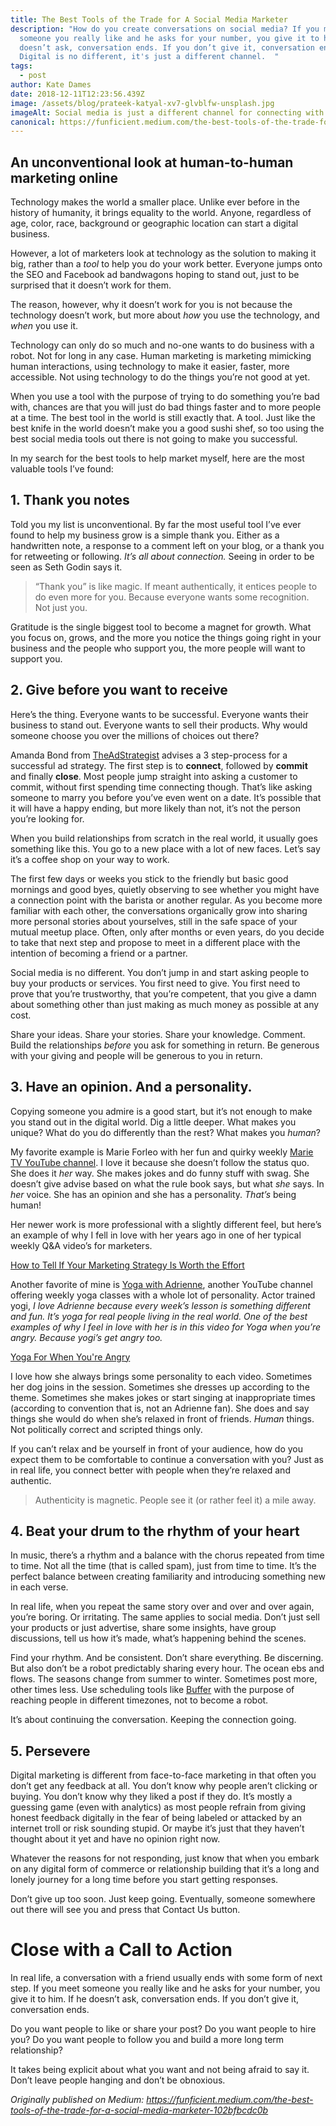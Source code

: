 ```yaml
---
title: The Best Tools of the Trade for A Social Media Marketer
description: "How do you create conversations on social media? If you meet
  someone you really like and he asks for your number, you give it to him. If he
  doesn’t ask, conversation ends. If you don’t give it, conversation ends.
  Digital is no different, it's just a different channel.  "
tags:
  - post
author: Kate Dames
date: 2018-12-11T12:23:56.439Z
image: /assets/blog/prateek-katyal-xv7-glvblfw-unsplash.jpg
imageAlt: Social media is just a different channel for connecting with people.
canonical: https://funficient.medium.com/the-best-tools-of-the-trade-for-a-social-media-marketer-102bfbcdc0b
---
```

## An unconventional look at human-to-human marketing online

Technology makes the world a smaller place. Unlike ever before in the history of humanity, it brings equality to the world. Anyone, regardless of age, color, race, background or geographic location can start a digital business.

However, a lot of marketers look at technology as the solution to making it big, rather than a *tool* to help you do your work better. Everyone jumps onto the SEO and Facebook ad bandwagons hoping to stand out, just to be surprised that it doesn’t work for them.

The reason, however, why it doesn’t work for you is not because the technology doesn’t work, but more about *how* you use the technology, and *when* you use it.

Technology can only do so much and no-one wants to do business with a robot. Not for long in any case. Human marketing is marketing mimicking human interactions, using technology to make it easier, faster, more accessible. Not using technology to do the things you’re not good at yet.

When you use a tool with the purpose of trying to do something you’re bad with, chances are that you will just do bad things faster and to more people at a time. The best tool in the world is still exactly that. A tool. Just like the best knife in the world doesn’t make you a good sushi shef, so too using the best social media tools out there is not going to make you successful.

In my search for the best tools to help market myself, here are the most valuable tools I’ve found:

## 1. Thank you notes

Told you my list is unconventional. By far the most useful tool I’ve ever found to help my business grow is a simple thank you. Either as a handwritten note, a response to a comment left on your blog, or a thank you for retweeting or following. *It’s all about connection.* Seeing in order to be seen as Seth Godin says it.

> “Thank you” is like magic. If meant authentically, it entices people to do even more for you. Because everyone wants some recognition. Not just you.

Gratitude is the single biggest tool to become a magnet for growth. What you focus on, grows, and the more you notice the things going right in your business and the people who support you, the more people will want to support you.

## 2. Give before you want to receive

Here’s the thing. Everyone wants to be successful. Everyone wants their business to stand out. Everyone wants to sell their products. Why would someone choose you over the millions of choices out there?

Amanda Bond from [TheAdStrategist](https://www.facebook.com/theadstrategist/) advises a 3 step-process for a successful ad strategy. The first step is to **connect**, followed by **commit** and finally **close**. Most people jump straight into asking a customer to commit, without first spending time connecting though. That’s like asking someone to marry you before you’ve even went on a date. It’s possible that it will have a happy ending, but more likely than not, it’s not the person you’re looking for.

When you build relationships from scratch in the real world, it usually goes something like this. You go to a new place with a lot of new faces. Let’s say it’s a coffee shop on your way to work.

The first few days or weeks you stick to the friendly but basic good mornings and good byes, quietly observing to see whether you might have a connection point with the barista or another regular. As you become more familiar with each other, the conversations organically grow into sharing more personal stories about yourselves, still in the safe space of your mutual meetup place. Often, only after months or even years, do you decide to take that next step and propose to meet in a different place with the intention of becoming a friend or a partner.

Social media is no different. You don’t jump in and start asking people to buy your products or services. You first need to give. You first need to prove that you’re trustworthy, that you’re competent, that you give a damn about something other than just making as much money as possible at any cost.

Share your ideas. Share your stories. Share your knowledge. Comment. Build the relationships *before* you ask for something in return. Be generous with your giving and people will be generous to you in return.

## 3. Have an opinion. And a personality.

Copying someone you admire is a good start, but it’s not enough to make you stand out in the digital world. Dig a little deeper. What makes you unique? What do you do differently than the rest? What makes you *human*?

My favorite example is Marie Forleo with her fun and quirky weekly [Marie TV YouTube channel](https://www.youtube.com/user/marieforleo). I love it because she doesn’t follow the status quo. She does it *her* way. She makes jokes and do funny stuff with swag. She doesn’t give advise based on what the rule book says, but what *she* says. In *her* voice. She has an opinion and she has a personality. *That’s* being human!

Her newer work is more professional with a slightly different feel, but here’s an example of why I fell in love with her years ago in one of her typical weekly Q&A video’s for marketers.

[How to Tell If Your Marketing Strategy Is Worth the Effort](https://cdn.embedly.com/widgets/media.html?src=https%3A%2F%2Fwww.youtube.com%2Fembed%2FvCTPonTQOGA%3Ffeature%3Doembed&url=http%3A%2F%2Fwww.youtube.com%2Fwatch%3Fv%3DvCTPonTQOGA&image=https%3A%2F%2Fi.ytimg.com%2Fvi%2FvCTPonTQOGA%2Fhqdefault.jpg&key=a19fcc184b9711e1b4764040d3dc5c07&type=text%2Fhtml&schema=youtube)

Another favorite of mine is [Yoga with Adrienne](https://www.youtube.com/user/yogawithadriene), another YouTube channel offering weekly yoga classes with a whole lot of personality. Actor trained yogi, *I love Adrienne because every week’s lesson is something different and fun. It’s yoga for real people living in the real world. One of the best examples of why I feel in love with her is in this video for Yoga when you’re angry. Because yogi’s get angry too.*

[Yoga For When You're Angry](https://cdn.embedly.com/widgets/media.html?src=https%3A%2F%2Fwww.youtube.com%2Fembed%2Fie5yjNGLxfQ%3Ffeature%3Doembed&url=http%3A%2F%2Fwww.youtube.com%2Fwatch%3Fv%3Die5yjNGLxfQ&image=https%3A%2F%2Fi.ytimg.com%2Fvi%2Fie5yjNGLxfQ%2Fhqdefault.jpg&key=a19fcc184b9711e1b4764040d3dc5c07&type=text%2Fhtml&schema=youtube)

I love how she always brings some personality to each video. Sometimes her dog joins in the session. Sometimes she dresses up according to the theme. Sometimes she makes jokes or start singing at inappropriate times (according to convention that is, not an Adrienne fan). She does and say things she would do when she’s relaxed in front of friends. *Human* things. Not politically correct and scripted things only.

If you can’t relax and be yourself in front of your audience, how do you expect them to be comfortable to continue a conversation with you? Just as in real life, you connect better with people when they’re relaxed and authentic.

> Authenticity is magnetic. People see it (or rather feel it) a mile away.

## 4. Beat your drum to the rhythm of your heart

In music, there’s a rhythm and a balance with the chorus repeated from time to time. Not all the time (that is called spam), just from time to time. It’s the perfect balance between creating familiarity and introducing something new in each verse.

In real life, when you repeat the same story over and over and over again, you’re boring. Or irritating. The same applies to social media. Don’t just sell your products or just advertise, share some insights, have group discussions, tell us how it’s made, what’s happening behind the scenes.

Find your rhythm. And be consistent. Don’t share everything. Be discerning. But also don’t be a robot predictably sharing every hour. The ocean ebs and flows. The seasons change from summer to winter. Sometimes post more, other times less. Use scheduling tools like [Buffer](https://buffer.com) with the purpose of reaching people in different timezones, not to become a robot.

It’s about continuing the conversation. Keeping the connection going.

## 5. Persevere

Digital marketing is different from face-to-face marketing in that often you don’t get any feedback at all. You don’t know why people aren’t clicking or buying. You don’t know why they liked a post if they do. It’s mostly a guessing game (even with analytics) as most people refrain from giving honest feedback digitally in the fear of being labeled or attacked by an internet troll or risk sounding stupid. Or maybe it’s just that they haven’t thought about it yet and have no opinion right now.

Whatever the reasons for not responding, just know that when you embark on any digital form of commerce or relationship building that it’s a long and lonely journey for a long time before you start getting responses.

Don’t give up too soon. Just keep going. Eventually, someone somewhere out there will see you and press that Contact Us button.

# Close with a Call to Action

In real life, a conversation with a friend usually ends with some form of next step. If you meet someone you really like and he asks for your number, you give it to him. If he doesn’t ask, conversation ends. If you don’t give it, conversation ends.

Do you want people to like or share your post? Do you want people to hire you? Do you want people to follow you and build a more long term relationship?

It takes being explicit about what you want and not being afraid to say it. Don’t leave people hanging and don’t be obnoxious.





*Originally published on Medium: https://funficient.medium.com/the-best-tools-of-the-trade-for-a-social-media-marketer-102bfbcdc0b*